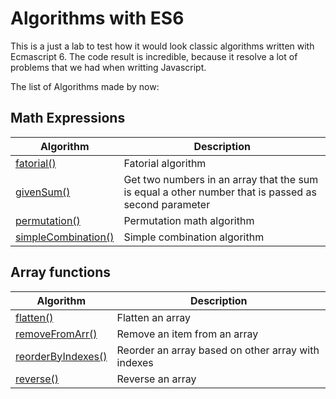 # Algorithms with ES6

This is a just a lab to test how it would look classic algorithms written with Ecmascript 6. The code result is incredible, because it resolve a lot of problems that we had when writting Javascript.

The list of Algorithms made by now:

## Math Expressions

Algorithm | Description
--------- | -----------
[fatorial()](/math/fatorial.js) | Fatorial algorithm
[givenSum()](/math/given-sum.js) | Get two numbers in an array that the sum is equal a other number that is passed as second parameter
[permutation()](/math/permutation.js) | Permutation math algorithm
[simpleCombination()](/math/simple-combination.js) | Simple combination algorithm

## Array functions

Algorithm | Description
--------- | -----------
[flatten()](/array/flatten.js) | Flatten an array
[removeFromArr()](/array/remove-from-array.js) | Remove an item from an array
[reorderByIndexes()](/array/reorder-by-indexes.js) | Reorder an array based on other array with indexes
[reverse()](/array/reverse.js) | Reverse an array
